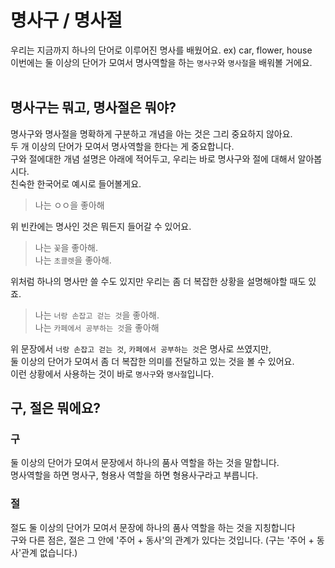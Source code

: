 # 명사구 / 명사절
우리는 지금까지 하나의 단어로 이루어진 명사를 배웠어요.  ex) car, flower, house<br>
이번에는 둘 이상의 단어가 모여서 명사역할을 하는 `명사구`와 `명사절`을 배워볼 거에요.<br>
<br>
## 명사구는 뭐고, 명사절은 뭐야?
명사구와 명사절을 명확하게 구분하고 개념을 아는 것은 그리 중요하지 않아요.<br>
두 개 이상의 단어가 모여서 명사역할을 한다는 게 중요합니다.<br>
구와 절에대한 개념 설명은 아래에 적어두고, 우리는 바로 명사구와 절에 대해서 알아봅시다.<br>
친숙한 한국어로 예시로 들어볼게요.

> 나는 ㅇㅇ을 좋아해

위 빈칸에는 명사인 것은 뭐든지 들어갈 수 있어요.<br>

> 나는 `꽃`을 좋아해.<br>
> 나는 `초콜렛`을 좋아해.

위처럼 하나의 명사만 쓸 수도 있지만 우리는 좀 더 복잡한 상황을 설명해야할 때도 있죠.<br>

> 나는 `너랑 손잡고 걷는 것`을 좋아해.<br>
> 나는 `카페에서 공부하는 것`을 좋아해

위 문장에서 `너랑 손잡고 걷는 것`, `카페에서 공부하는 것`은 명사로 쓰였지만,<br>
둘 이상의 단어가 모여서 좀 더 복잡한 의미를 전달하고 있는 것을 볼 수 있어요.<br>
이런 상황에서 사용하는 것이 바로 `명사구`와 `명사절`입니다.

## 구, 절은 뭐에요?
### 구
둘 이상의 단어가 모여서 문장에서 하나의 품사 역할을 하는 것을 말합니다.<br>
명사역할을 하면 명사구, 형용사 역할을 하면 형용사구라고 부릅니다.<br>
### 절
절도 둘 이상의 단어가 모여서 문장에 하나의 품사 역할을 하는 것을 지칭합니다<br>
구와 다른 점은, 절은 그 안에 '주어 + 동사'의 관계가 있다는 것입니다.
(구는 '주어 + 동사'관계 없습니다.)
